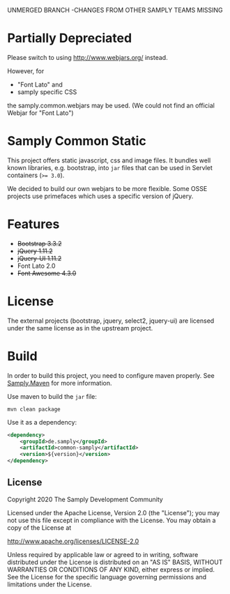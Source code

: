 UNMERGED BRANCH -CHANGES FROM OTHER SAMPLY TEAMS MISSING
# Partially Depreciated

Please switch to using http://www.webjars.org/ instead.

However, for 
- "Font Lato" and 
- samply specific CSS 

the samply.common.webjars may be used. (We could not find an official Webjar for "Font Lato")

# Samply Common Static

This project offers static javascript, css and image files.  It bundles well
known libraries, e.g. bootstrap, into `jar` files that can be used in Servlet
containers (`>= 3.0`).

We decided to build our own webjars to be more flexible. Some OSSE projects
use primefaces which uses a specific version of jQuery.

# Features

- ~~Bootstrap 3.3.2~~
- ~~jQuery 1.11.2~~
- ~~jQuery-UI 1.11.2~~
- Font Lato 2.0
- ~~Font Awesome 4.3.0~~

# License

The external projects (bootstrap, jquery, select2, jquery-ui) are licensed under
the same license as in the upstream project.

# Build

In order to build this project, you need to configure maven properly. 
See [Samply.Maven](https://bitbucket.org/medinfo_mainz/samply.maven)
for more information.

Use maven to build the `jar` file:

```
mvn clean package
```

Use it as a dependency:

```xml
<dependency>
    <groupId>de.samply</groupId>
    <artifactId>common-samply</artifactId>
    <version>${version}</version>
</dependency>
```

 ## License
        
 Copyright 2020 The Samply Development Community
        
 Licensed under the Apache License, Version 2.0 (the "License"); you may not use this file except in compliance with the License. You may obtain a copy of the License at
        
 http://www.apache.org/licenses/LICENSE-2.0
        
 Unless required by applicable law or agreed to in writing, software distributed under the License is distributed on an "AS IS" BASIS, WITHOUT WARRANTIES OR CONDITIONS OF ANY KIND, either express or implied. See the License for the specific language governing permissions and limitations under the License.
